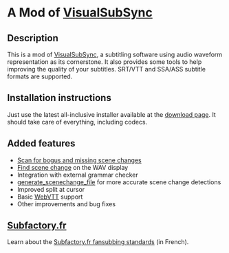 # A Mod of [VisualSubSync] #

## Description ##
This is a mod of [VisualSubSync], a subtitling software using audio waveform representation as its cornerstone.
It also provides some tools to help improving the quality of your subtitles.
SRT/VTT and SSA/ASS subtitle formats are supported.

## Installation instructions ##
Just use the latest all-inclusive installer available at the [download page](https://bitbucket.org/spirit/visualsubsync/downloads).
It should take care of everything, including codecs.

## Added features ##
* [Scan for bogus and missing scene changes](http://www.youtube.com/watch?v=Ks9EBJl_ANE)
* [Find scene change](http://www.youtube.com/watch?v=1wXBlW5OfTI) on the WAV display
* Integration with external grammar checker
* [generate_scenechange_file](https://bitbucket.org/spirit/generate_scenechange_file/) for more accurate scene change detections
* Improved split at cursor
* Basic [WebVTT](http://dev.w3.org/html5/webvtt/) support
* Other improvements and bug fixes

## [Subfactory.fr](https://www.subfactory.fr/) ##
Learn about the [Subfactory.fr fansubbing standards](https://www.subfactory.fr/forum.html#thread/31470/) (in French).

[VisualSubSync]: http://visualsubsync.org/